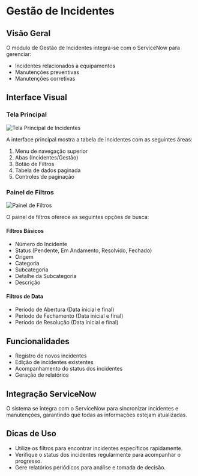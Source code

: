 # Gestão de Incidentes

## Visão Geral

O módulo de Gestão de Incidentes integra-se com o ServiceNow para gerenciar:

- Incidentes relacionados a equipamentos
- Manutenções preventivas
- Manutenções corretivas

## Interface Visual

### Tela Principal
![Tela Principal de Incidentes](../assets/incidentes/gestao-incidentes.png)

A interface principal mostra a tabela de incidentes com as seguintes áreas:
1. Menu de navegação superior
2. Abas (Incidentes/Gestão)
3. Botão de Filtros
4. Tabela de dados paginada
5. Controles de paginação

### Painel de Filtros
![Painel de Filtros](../assets/incidentes/gestao-incidentes-filtro.png)

O painel de filtros oferece as seguintes opções de busca:

#### Filtros Básicos
- Número do Incidente
- Status (Pendente, Em Andamento, Resolvido, Fechado)
- Origem
- Categoria
- Subcategoria
- Detalhe da Subcategoria
- Descrição

#### Filtros de Data
- Período de Abertura (Data inicial e final)
- Período de Fechamento (Data inicial e final)
- Período de Resolução (Data inicial e final)

## Funcionalidades

- Registro de novos incidentes
- Edição de incidentes existentes
- Acompanhamento do status dos incidentes
- Geração de relatórios

## Integração ServiceNow

O sistema se integra com o ServiceNow para sincronizar incidentes e manutenções, garantindo que todas as informações estejam atualizadas.

## Dicas de Uso

- Utilize os filtros para encontrar incidentes específicos rapidamente.
- Verifique o status dos incidentes regularmente para acompanhar o progresso.
- Gere relatórios periódicos para análise e tomada de decisão.